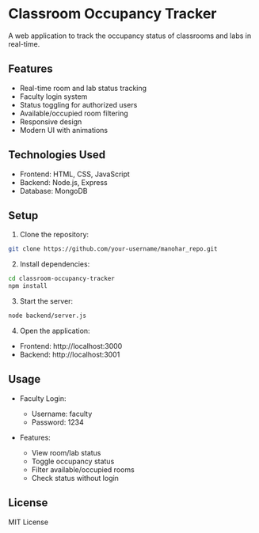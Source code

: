 # Classroom Occupancy Tracker

A web application to track the occupancy status of classrooms and labs in real-time.

## Features

- Real-time room and lab status tracking
- Faculty login system
- Status toggling for authorized users
- Available/occupied room filtering
- Responsive design
- Modern UI with animations

## Technologies Used

- Frontend: HTML, CSS, JavaScript
- Backend: Node.js, Express
- Database: MongoDB

## Setup

1. Clone the repository:
```bash
git clone https://github.com/your-username/manohar_repo.git
```

2. Install dependencies:
```bash
cd classroom-occupancy-tracker
npm install
```

3. Start the server:
```bash
node backend/server.js
```

4. Open the application:
- Frontend: http://localhost:3000
- Backend: http://localhost:3001

## Usage

- Faculty Login:
  - Username: faculty
  - Password: 1234

- Features:
  - View room/lab status
  - Toggle occupancy status
  - Filter available/occupied rooms
  - Check status without login

## License

MIT License 